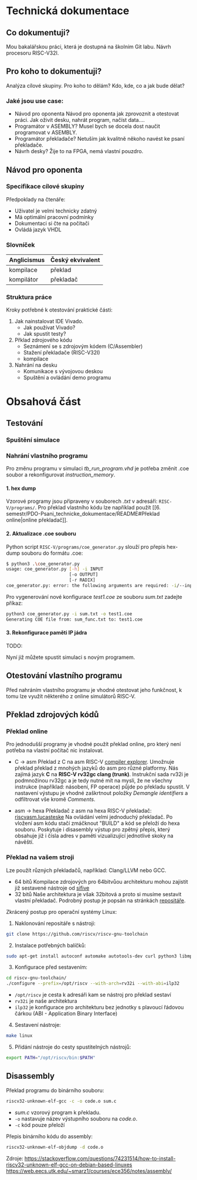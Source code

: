 # Technická dokumentace
## Co dokumentuji?
Mou bakalářskou práci, která je dostupná na školním Git labu. Návrh procesoru RISC-V32I.

## Pro koho to dokumentuji?
Analýza cílové skupiny.
Pro koho to dělám?
Kdo, kde, co a jak bude dělat?

### Jaké jsou use case:
- Návod pro oponenta
Návod pro oponenta jak zprovoznit a otestovat práci. 
Jak oživit desku, nahrát program, načíst data....
- Programátor v ASEMBLY?
Musel bych se docela dost naučit programovat v ASEMBLY.
- Programátor překladače? 
Netuším jak kvalitně někoho navést ke psaní překladače.
- Návrh desky?
Žije to na FPGA, nemá vlastní pouzdro. 

## Návod pro oponenta
### Specifikace cílové skupiny
Předpoklady na čtenáře:
- Uživatel je velmi technicky zdatný
- Má optimální pracovní podmínky
- Dokumentaci si čte na počítači
- Ovládá jazyk VHDL

### Slovníček
| Anglicismus | Český ekvivalent |
| --- | --- |
| kompilace | překlad |
| kompilátor | překladač |

### Struktura práce
Kroky potřebné k otestování praktické části:
1. Jak nainstalovat IDE Vivado.
	- Jak používat Vivado?
	- Jak spustit testy?
2. Přklad zdrojového kódu
	- Seznámení se s zdrojovým kódem (C/Assembler)
	- Stažení překladače (RISC-V32I)
	- kompilace
3. Nahrání na desku
	- Komunikace s vývojovou deskou
	- Spuštění a ovládání demo programu


# Obsahová část
## Testování
### Spuštění simulace

### Nahrání vlastního programu
Pro změnu programu v simulaci *tb_run_program.vhd* je potřeba změnit .coe soubor a rekonfigurovat *instruction_memory*.

#### 1. hex dump
Vzorové programy jsou připraveny v souborech *.txt* v adresáři: `RISC-V/programs/`. Pro překlad vlastního kódu lze například použít [[6. semestr/PDO-Psani_technicke_dokumentace/README#Překlad online|online překladač]].

#### 2. Aktualizace .coe souboru
Python script `RISC-V/programs/coe_generator.py` slouží pro přepis hex-dump souboru do formátu .coe:
```Bash
$ python3 .\coe_generator.py   
usage: coe_generator.py [-h] -i INPUT
                        [-o OUTPUT]
                        [-r RADIX]
coe_generator.py: error: the following arguments are required: -i/--input
```
Pro vygenerování nové konfigurace *test1.coe* ze souboru *sum.txt* zadejte příkaz:
```Bash
python3 coe_generator.py -i sum.txt -o test1.coe
Generating COE file from: sum_func.txt to: test1.coe
```

#### 3. Rekonfigurace paměti IP jádra
TODO:

Nyní již můžete spustit simulaci s novým programem. 

## Otestování vlastního programu
Před nahráním vlastního programu je vhodné otestovat jeho funkčnost, k tomu lze využít některého z online simulátorů RISC-V.

## Překlad zdrojových kódů

### Překlad online
Pro jednodušší programy je vhodné použít překlad online, pro který není potřeba na vlastní počítač nic instalovat. 
- C -> asm
Překlad z C na asm RISC-V [compiler explorer](https://godbolt.org). Umožnuje překlad překlad z mnohých jazyků do asm pro různé platformy. Nás zajímá jazyk **C** na **RISC-V rv32gc clang (trunk)**. Instrukční sada rv32i je podmnožinou rv32gc a je tedy nutné mít na mysli, že ne všechny instrukce (například: násobení, FP operace) půjde po překladu spustit. 
V nastavení výstupu je vhodné zaškrtnout položky *Demangle identifiers* a odfiltrovat vše kromě *Comments*. 

- asm -> hexa
Překladač z asm na hexa RISC-V překladač: [riscvasm.lucasteske](https://riscvasm.lucasteske.dev/#)
Na ovládání velmi jednoduchý překladač. Po vložení asm kódu stačí zmáčknout "BUILD" a kód se přeloží do hexa souboru. Poskytuje i disasembly výstup pro zpětný přepis, který obsahuje již i čísla adres v paměti vizualizující jednotlivé skoky na návěští.

### Překlad na vašem stroji
Lze použít různých překladačů, například: Clang/LLVM nebo GCC.
- 64 bitů
Kompilace zdrojových pro 64bitvůou architekturu mohou zajistit již sestavené nástroje od [sifive](https://github.com/sifive/freedom-tools/releases)
- 32 bitů
Naše architektura je však 32bitová a proto si musíme sestavit vlastní překladač. Podrobný postup je popsán na stránkách [repositáře](https://github.com/riscv-collab/riscv-gnu-toolchain). 

Zkrácený postup pro operační systémy Linux:

1. Naklonování repositáře s nástroji:
```bash
git clone https://github.com/riscv/riscv-gnu-toolchain
```
2. Instalace potřebných balíčků:
```bash
sudo apt-get install autoconf automake autotools-dev curl python3 libmpc-dev libmpfr-dev libgmp-dev gawk build-essential bison flex texinfo gperf libtool patchutils bc zlib1g-dev libexpat-dev ninja-build
```
3. Konfigurace před sestavením:
```bash
cd riscv-gnu-toolchain/
./configure --prefix=/opt/riscv --with-arch=rv32i --with-abi=ilp32
```
- `/opt/riscv` je cesta k adresáři kam se nástroj pro překlad sestaví
- `rv32i` je naše architektura
- `ilp32` je konfigurace pro architekturu bez jednotky s plavoucí řádovou čárkou
(ABI - Application Binary Interface)

4. Sestavení nástroje:
```bash
make linux
```
5. Přidání nástroje do cesty spustitelných nástrojů:
```bash
export PATH="/opt/riscv/bin:$PATH"
```


## Disassembly
Překlad programu do binárního souboru:
```bash
riscv32-unknown-elf-gcc -c -o code.o sum.c
```
- *sum.c* vzorový program k překladu.
- `-o` nastavuje název výstupního souboru na *code.o*.
- `-c` kód pouze přeloží

Přepis binárního kódu do assembly:
```bash
riscv32-unknown-elf-objdump -d code.o
```



Zdroje:
https://stackoverflow.com/questions/74231514/how-to-install-riscv32-unknown-elf-gcc-on-debian-based-linuxes
https://web.eecs.utk.edu/~smarz1/courses/ece356/notes/assembly/

